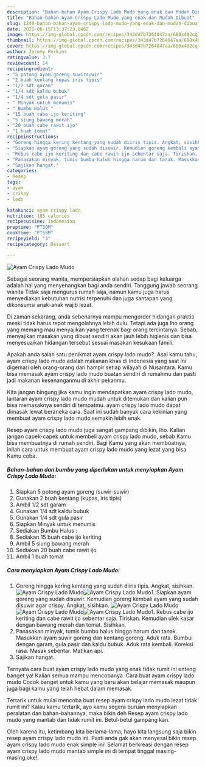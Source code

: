 ```yaml
---
description: "Bahan-bahan Ayam Crispy Lado Mudo yang enak dan Mudah Dibuat"
title: "Bahan-bahan Ayam Crispy Lado Mudo yang enak dan Mudah Dibuat"
slug: 1240-bahan-bahan-ayam-crispy-lado-mudo-yang-enak-dan-mudah-dibuat
date: 2021-06-15T13:37:23.046Z
image: https://img-global.cpcdn.com/recipes/343d47b7264047aa/680x482cq70/ayam-crispy-lado-mudo-foto-resep-utama.jpg
thumbnail: https://img-global.cpcdn.com/recipes/343d47b7264047aa/680x482cq70/ayam-crispy-lado-mudo-foto-resep-utama.jpg
cover: https://img-global.cpcdn.com/recipes/343d47b7264047aa/680x482cq70/ayam-crispy-lado-mudo-foto-resep-utama.jpg
author: Jeremy Perkins
ratingvalue: 3.7
reviewcount: 14
recipeingredient:
- "5 potong ayam goreng suwirsuwir"
- "2 buah kentang kupas iris tipis"
- "1/2 sdt garam"
- "1/4 sdt kaldu bubuk"
- "1/4 sdt gula pasir"
- " Minyak untuk menumis"
- " Bumbu Halus "
- "15 buah cabe ijo keriting"
- "5 siung bawang merah"
- "20 buah cabe rawit ijo"
- "1 buah tomat"
recipeinstructions:
- "Goreng hingga kering kentang yang sudah diiris tipis. Angkat, sisihkan."
- "Siapkan ayam goreng yang sudah disuwir. Kemudian goreng kembali ayam yang sudah disuwir agar crispy. Angkat, sisihkan."
- "Rebus cabe ijo keriting dan cabe rawit ijo sebentar saja. Tiriskan. Kemudian ulek kasar dengan bawang merah dan tomat. Sisihkan."
- "Panasakan minyak, tumis bumbu halus hingga harum dan tanak. Masukkan ayam suwir goreng dan kentang goreng. Aduk rata. Bumbui dengan garam, gula pasir dan kaldu bubuk. Aduk rata kembali. Koreksi rasa. Masak sebentar. Matikan api."
- "Sajikan hangat."
categories:
- Resep
tags:
- ayam
- crispy
- lado

katakunci: ayam crispy lado 
nutrition: 185 calories
recipecuisine: Indonesian
preptime: "PT30M"
cooktime: "PT58M"
recipeyield: "3"
recipecategory: Dessert

---
```



![Ayam Crispy Lado Mudo](https://img-global.cpcdn.com/recipes/343d47b7264047aa/680x482cq70/ayam-crispy-lado-mudo-foto-resep-utama.jpg)

Sebagai seorang wanita, mempersiapkan olahan sedap bagi keluarga adalah hal yang menyenangkan bagi anda sendiri. Tanggung jawab seorang  wanita Tidak saja mengurus rumah saja, namun kamu juga harus menyediakan kebutuhan nutrisi terpenuhi dan juga santapan yang dikonsumsi anak-anak wajib lezat.

Di zaman  sekarang, anda sebenarnya mampu mengorder hidangan praktis meski tidak harus repot mengolahnya lebih dulu. Tetapi ada juga lho orang yang memang mau menyajikan yang terenak bagi orang tercintanya. Sebab, menyajikan masakan yang dibuat sendiri akan jauh lebih higienis dan bisa menyesuaikan hidangan tersebut sesuai masakan kesukaan famili. 



Apakah anda salah satu penikmat ayam crispy lado mudo?. Asal kamu tahu, ayam crispy lado mudo adalah makanan khas di Indonesia yang saat ini digemari oleh orang-orang dari hampir setiap wilayah di Nusantara. Kamu bisa memasak ayam crispy lado mudo buatan sendiri di rumahmu dan pasti jadi makanan kesenanganmu di akhir pekanmu.

Kita jangan bingung jika kamu ingin mendapatkan ayam crispy lado mudo, lantaran ayam crispy lado mudo mudah untuk ditemukan dan kalian pun bisa memasaknya sendiri di tempatmu. ayam crispy lado mudo dapat dimasak lewat beraneka cara. Saat ini sudah banyak cara kekinian yang membuat ayam crispy lado mudo semakin lebih enak.

Resep ayam crispy lado mudo juga sangat gampang dibikin, lho. Kalian jangan capek-capek untuk membeli ayam crispy lado mudo, sebab Kamu bisa membuatnya di rumah sendiri. Bagi Kamu yang akan membuatnya, inilah cara untuk membuat ayam crispy lado mudo yang lezat yang bisa Kamu coba.

<!--inarticleads1-->

##### Bahan-bahan dan bumbu yang diperlukan untuk menyiapkan Ayam Crispy Lado Mudo:

1. Siapkan 5 potong ayam goreng (suwir-suwir)
1. Gunakan 2 buah kentang (kupas, iris tipis)
1. Ambil 1/2 sdt garam
1. Gunakan 1/4 sdt kaldu bubuk
1. Gunakan 1/4 sdt gula pasir
1. Siapkan  Minyak untuk menumis
1. Sediakan  Bumbu Halus :
1. Sediakan 15 buah cabe ijo keriting
1. Ambil 5 siung bawang merah
1. Sediakan 20 buah cabe rawit ijo
1. Ambil 1 buah tomat




<!--inarticleads2-->

##### Cara menyiapkan Ayam Crispy Lado Mudo:

1. Goreng hingga kering kentang yang sudah diiris tipis. Angkat, sisihkan.
<img src="https://img-global.cpcdn.com/steps/a34c0a700fbbf387/160x128cq70/ayam-crispy-lado-mudo-langkah-memasak-1-foto.jpg" alt="Ayam Crispy Lado Mudo"><img src="https://img-global.cpcdn.com/steps/301f7817d9cc2bc7/160x128cq70/ayam-crispy-lado-mudo-langkah-memasak-1-foto.jpg" alt="Ayam Crispy Lado Mudo">1. Siapkan ayam goreng yang sudah disuwir. Kemudian goreng kembali ayam yang sudah disuwir agar crispy. Angkat, sisihkan.
<img src="https://img-global.cpcdn.com/steps/f929b563e0c391cf/160x128cq70/ayam-crispy-lado-mudo-langkah-memasak-2-foto.jpg" alt="Ayam Crispy Lado Mudo"><img src="https://img-global.cpcdn.com/steps/aa25ad342a944411/160x128cq70/ayam-crispy-lado-mudo-langkah-memasak-2-foto.jpg" alt="Ayam Crispy Lado Mudo"><img src="https://img-global.cpcdn.com/steps/7c693d76a2f65b70/160x128cq70/ayam-crispy-lado-mudo-langkah-memasak-2-foto.jpg" alt="Ayam Crispy Lado Mudo">1. Rebus cabe ijo keriting dan cabe rawit ijo sebentar saja. Tiriskan. Kemudian ulek kasar dengan bawang merah dan tomat. Sisihkan.
1. Panasakan minyak, tumis bumbu halus hingga harum dan tanak. Masukkan ayam suwir goreng dan kentang goreng. Aduk rata. Bumbui dengan garam, gula pasir dan kaldu bubuk. Aduk rata kembali. Koreksi rasa. Masak sebentar. Matikan api.
1. Sajikan hangat.




Ternyata cara buat ayam crispy lado mudo yang enak tidak rumit ini enteng banget ya! Kalian semua mampu mencobanya. Cara buat ayam crispy lado mudo Cocok banget untuk kamu yang baru akan belajar memasak maupun juga bagi kamu yang telah hebat dalam memasak.

Tertarik untuk mulai mencoba buat resep ayam crispy lado mudo lezat tidak rumit ini? Kalau kamu tertarik, ayo kamu segera buruan menyiapkan peralatan dan bahan-bahannya, maka bikin deh Resep ayam crispy lado mudo yang mantab dan tidak rumit ini. Betul-betul gampang kan. 

Oleh karena itu, ketimbang kita berlama-lama, hayo kita langsung saja bikin resep ayam crispy lado mudo ini. Pasti anda gak akan menyesal bikin resep ayam crispy lado mudo enak simple ini! Selamat berkreasi dengan resep ayam crispy lado mudo mantab simple ini di tempat tinggal masing-masing,oke!.

